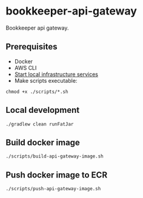 # bookkeeper-api-gateway

Bookkeeper api gateway.

## Prerequisites

- Docker
- AWS CLI
- [Start local infrastructure services](../../infra/local/docker-compose.yml)
- Make scripts executable:

```shell 
chmod +x ./scripts/*.sh
```

## Local development

```shell
./gradlew clean runFatJar
```

## Build docker image

```shell
./scripts/build-api-gateway-image.sh
```

## Push docker image to ECR

```shell
./scripts/push-api-gateway-image.sh
```
